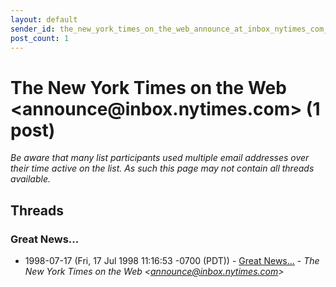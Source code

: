 ```yaml
---
layout: default
sender_id: the_new_york_times_on_the_web_announce_at_inbox_nytimes_com_
post_count: 1
---
```


# The New York Times on the Web <announce<span>@</span>inbox.nytimes.com> (1 post)

_Be aware that many list participants used multiple email addresses over their time active on the list. As such this page may not contain all threads available._

## Threads

### Great News...
+ 1998-07-17 (Fri, 17 Jul 1998 11:16:53 -0700 (PDT)) - [Great News...](/archive/1998/07/e2700ab35fdeddc3849645206fe3405c20818d6250034022be8f11d64aa3a362) - _The New York Times on the Web \<announce@inbox.nytimes.com\>_

